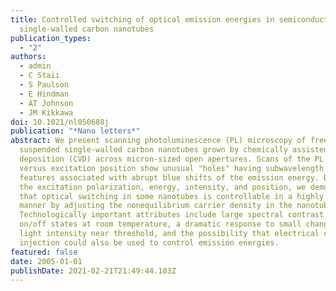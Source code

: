 ```yaml
---
title: Controlled switching of optical emission energies in semiconducting
  single-walled carbon nanotubes
publication_types:
  - "2"
authors:
  - admin
  - C Staii
  - S Paulson
  - E Hindman
  - AT Johnson
  - JM Kikkawa
doi: 10.1021/nl050688j
publication: "*Nano letters*"
abstract: We present scanning photoluminescence (PL) microscopy of freely
  suspended single-walled carbon nanotubes grown by chemically assisted vapor
  deposition (CVD) across micron-sized open apertures. Scans of the PL emission
  versus excitation position show unusual "holes" having subwavelength spatial
  features associated with abrupt blue shifts of the emission energy. By varying
  the excitation polarization, energy, intensity, and position, we demonstrate
  that optical switching in some nanotubes is controllable in a highly nonlinear
  manner by adjusting the nonequilibrium carrier density in the nanotube.
  Technologically important attributes include large spectral contrast between
  on/off states at room temperature, a dramatic response to small changes in
  light intensity near threshold, and the possibility that electrical charge
  injection could also be used to control emission energies.
featured: false
date: 2005-01-01
publishDate: 2021-02-21T21:49:44.103Z
---
```

